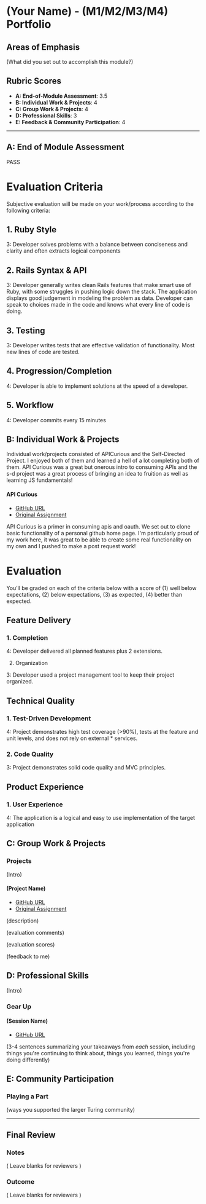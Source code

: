 # (Your Name) - (M1/M2/M3/M4) Portfolio

## Areas of Emphasis

(What did you set out to accomplish this module?)

## Rubric Scores

* **A: End-of-Module Assessment**: 3.5
* **B: Individual Work & Projects**: 4
* **C: Group Work & Projects**: 4
* **D: Professional Skills**: 3
* **E: Feedback & Community Participation**: 4

-----------------------

## A: End of Module Assessment

PASS

# Evaluation Criteria
Subjective evaluation will be made on your work/process according to the following criteria:
## 1. Ruby Style
3: Developer solves problems with a balance between conciseness and clarity and often extracts logical components
## 2. Rails Syntax & API
3: Developer generally writes clean Rails features that make smart use of Ruby, with some struggles in pushing logic down the stack. The application displays good judgement in modeling the problem as data. Developer can speak to choices made in the code and knows what every line of code is doing.
## 3. Testing
3: Developer writes tests that are effective validation of functionality. Most new lines of code are tested.
## 4. Progression/Completion
4: Developer is able to implement solutions at the speed of a developer.
## 5. Workflow
4: Developer commits every 15 minutes


## B: Individual Work & Projects

 Individual work/projects consisted of APICurious and the Self-Directed Project. I enjoyed both of them and learned a hell of a lot completing both of them. API Curious was a great but onerous intro to consuming APIs and the s-d project was a great process of bringing an idea to fruition as well as learning JS fundamentals!

#### API Curious

* [GitHub URL](https://github.com/Ryanspink1/APICurious)
* [Original Assignment](http://backend.turing.io/module3/projects/apicurious)

 API Curious is a primer in consuming apis and oauth. We set out to clone basic functionality of a personal github home page. I'm particularly proud of my work here, it was great to be able to create some real functionality on my own and I pushed to make a post request work!

# Evaluation

You’ll be graded on each of the criteria below with a score of (1) well below expectations, (2) below expectations, (3) as expected, (4) better than expected.

## Feature Delivery

### 1. Completion

4: Developer delivered all planned features plus 2 extensions.

2. Organization

3: Developer used a project management tool to keep their project organized.

## Technical Quality

### 1. Test-Driven Development

4: Project demonstrates high test coverage (>90%), tests at the feature and unit levels, and does not rely on external * services.

### 2. Code Quality

3: Project demonstrates solid code quality and MVC principles.

## Product Experience

### 1. User Experience

4: The application is a logical and easy to use implementation of the target application

## C: Group Work & Projects

### Projects

(Intro)

#### (Project Name)

* [GitHub URL]()
* [Original Assignment]()

(description)

(evaluation comments)

(evaluation scores)

(feedback to me)

## D: Professional Skills
(Intro)

### Gear Up
#### (Session Name)

* [GitHub URL]()

(3-4 sentences summarizing your takeaways from _each_ session, including things you're continuing to think about, things you learned, things you're doing differently)

## E: Community Participation

### Playing a Part

(ways you supported the larger Turing community)

------------------

## Final Review

### Notes

( Leave blanks for reviewers )

### Outcome

( Leave blanks for reviewers )
